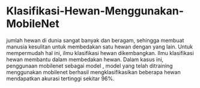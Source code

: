 # Klasifikasi-Hewan-Menggunakan-MobileNet

jumlah hewan di dunia sangat banyak dan beragam, sehingga membuat manusia kesulitan untuk membedakan satu hewan dengan yang lain. Untuk mempermudah hal ini, ilmu klasifikasi hewan dikembangkan. Ilmu klasifikasi hewan membantu dalam membedakan hewan. Dalam kasus ini, penggunaan mobilenet sebagai model , model yang telah ditraining menggunakan mobilenet berhasil mengklasifikasikan beberapa hewan mendapatkan akurasi tertinggi sekitar 96%.
